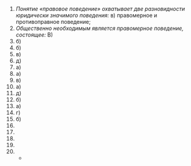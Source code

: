 1. _Понятие «правовое поведение» охватывает две разновидности юридически значимого поведения:_ в) правомерное и противоправное поведение;
2. _Общественно необходимым является правомерное поведение, состоящее:_ В) 
3. б)
4. б)
5. в)
6. д)
7. а)
8. а)
9. в)
10. а)
11. д)
12. б)
13. а)
14. г)
15. б)
16. 
17. 
18. 
19. 
20. -
